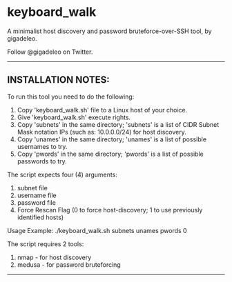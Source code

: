 # keyboard_walk
A minimalist host discovery and password bruteforce-over-SSH tool, by gigadeleo.

Follow @gigadeleo on Twitter.

----------------------------------------------
INSTALLATION NOTES:
----------------------------------------------

To run this tool you need to do the following:

  1) Copy 'keyboard_walk.sh' file to a Linux host of your choice.
  2) Give 'keyboard_walk.sh' execute rights.
  3) Copy 'subnets' in the same directory; 'subnets' is a list of CIDR Subnet Mask notation IPs (such as: 10.0.0.0/24) for host discovery.
  4) Copy 'unames' in the same directory; 'unames' is a list of possible usernames to try.
  5) Copy 'pwords' in the same directory; 'pwords' is a list of possible passwords to try.

The script expects four (4) arguments:

  1) subnet file
  2) username file
  3) password file
  4) Force Rescan Flag (0 to force host-discovery; 1 to use previously identified hosts)
    
  Usage Example:
    ./keyboard_walk.sh subnets unames pwords 0

The script requires 2 tools:
  1) nmap - for host discovery  
  2) medusa - for password bruteforcing


----------------------------------------------
